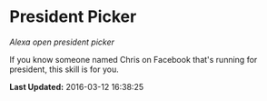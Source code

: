 # President Picker
*Alexa open president picker*

If you know someone named Chris on Facebook that's running for president, this skill is for you.

**Last Updated:** 2016-03-12 16:38:25